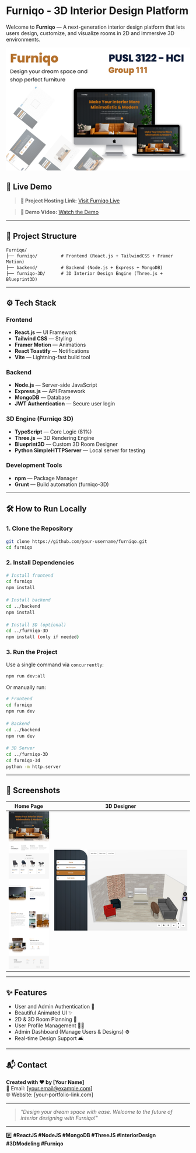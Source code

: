 # Furniqo - 3D Interior Design Platform

Welcome to **Furniqo** — A next-generation interior design platform that lets users design, customize, and visualize rooms in 2D and immersive 3D environments. 

![Furniqo Banner](./assets/banner.png) <!-- Optional banner -->

## 🚀 Live Demo

> **🔗 Project Hosting Link:** [Visit Furniqo Live](https://your-hosting-link.com)

> **🎥 Demo Video:** [Watch the Demo](https://your-demo-video-link.com)

---

## 📂 Project Structure

```
Furniqo/
├── furniqo/         # Frontend (React.js + TailwindCSS + Framer Motion)
├── backend/         # Backend (Node.js + Express + MongoDB)
├── furniqo-3D/      # 3D Interior Design Engine (Three.js + Blueprint3D)
```

---

## ⚙️ Tech Stack

### Frontend
- **React.js** — UI Framework
- **Tailwind CSS** — Styling
- **Framer Motion** — Animations
- **React Toastify** — Notifications
- **Vite** — Lightning-fast build tool

### Backend
- **Node.js** — Server-side JavaScript
- **Express.js** — API Framework
- **MongoDB** — Database
- **JWT Authentication** — Secure user login

### 3D Engine (Furniqo 3D)
- **TypeScript** — Core Logic (81%)
- **Three.js** — 3D Rendering Engine
- **Blueprint3D** — Custom 3D Room Designer
- **Python SimpleHTTPServer** — Local server for testing

### Development Tools
- **npm** — Package Manager
- **Grunt** — Build automation (furniqo-3D)

---

## 🛠 How to Run Locally

### 1. Clone the Repository
```bash
git clone https://github.com/your-username/furniqo.git
cd furniqo
```

### 2. Install Dependencies
```bash
# Install frontend
cd furniqo
npm install

# Install backend
cd ../backend
npm install

# Install 3D (optional)
cd ../furniqo-3D
npm install (only if needed)
```

### 3. Run the Project

Use a single command via `concurrently`:

```bash
npm run dev:all
```

Or manually run:
```bash
# Frontend
cd furniqo
npm run dev

# Backend
cd ../backend
npm run dev

# 3D Server
cd ../furniqo-3D
cd furniqo-3d
python -m http.server
```

---

## 📸 Screenshots

| Home Page | 3D Designer |
|:---------:|:-----------:|
| ![Home](./assets/screenshot-home.png) | ![3D](./assets/screenshot-3d.png) |

---

## ✨ Features
- User and Admin Authentication 🔐
- Beautiful Animated UI ✨
- 2D & 3D Room Planning 📐
- User Profile Management 🧑‍💼
- Admin Dashboard (Manage Users & Designs) ⚙️
- Real-time Design Support 🛋️

---

## 📬 Contact

**Created with ❤️ by [Your Name]**  
📧 Email: [your.email@example.com]  
🌐 Website: [your-portfolio-link.com]

---

> _"Design your dream space with ease. Welcome to the future of interior designing with Furniqo!"_

---

#️⃣ **#ReactJS #NodeJS #MongoDB #ThreeJS #InteriorDesign #3DModeling #Furniqo**
